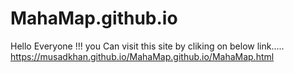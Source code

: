 # MahaMap.github.io

Hello Everyone !!!
you Can visit this site by cliking on below link.....
https://musadkhan.github.io/MahaMap.github.io/MahaMap.html
